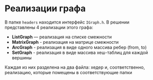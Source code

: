 # Реализации графа

В папке `headers` находится интерфейс `IGraph.h`. В решении представлены 4 реализации этого графа:
- **ListGraph** — реализация на списке смежности
- **MatrixGraph** - реализация на матрице смежности
- **ArcGraph** - реализация в виде одного массива ребер (from, to)
- **SetGraph** - реализация в виде массива хеш-таблиц для каждой вершины

Каждая из них разделена на два файла: хедер и, соответственно, реализацию, которые помещены в соответствующие папки
